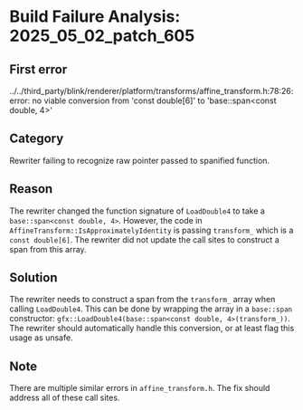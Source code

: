 # Build Failure Analysis: 2025_05_02_patch_605

## First error

../../third_party/blink/renderer/platform/transforms/affine_transform.h:78:26: error: no viable conversion from 'const double[6]' to 'base::span<const double, 4>'

## Category
Rewriter failing to recognize raw pointer passed to spanified function.

## Reason
The rewriter changed the function signature of `LoadDouble4` to take a `base::span<const double, 4>`. However, the code in `AffineTransform::IsApproximatelyIdentity` is passing `transform_` which is a `const double[6]`. The rewriter did not update the call sites to construct a span from this array.

## Solution
The rewriter needs to construct a span from the `transform_` array when calling `LoadDouble4`. This can be done by wrapping the array in a `base::span` constructor: `gfx::LoadDouble4(base::span<const double, 4>(transform_))`. The rewriter should automatically handle this conversion, or at least flag this usage as unsafe.

## Note
There are multiple similar errors in `affine_transform.h`. The fix should address all of these call sites.